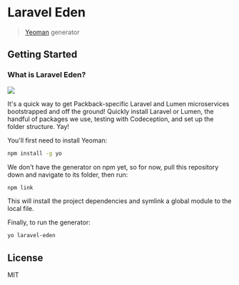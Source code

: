 # Laravel Eden

> [Yeoman](http://yeoman.io) generator


## Getting Started

### What is Laravel Eden?

![](http://imgur.com/KdrynU3)

It's a quick way to get Packback-specific Laravel and Lumen microservices bootstrapped and off the ground!
Quickly install Laravel or Lumen, the handful of packages we use, testing with Codeception, and 
set up the folder structure. Yay!

You'll first need to install Yeoman:

```bash
npm install -g yo
```

We don't have the generator on npm yet, so for now, pull this repository down and navigate to its folder,
then run:

```bash
npm link
```

This will install the project dependencies and symlink a global module to the local file.

Finally, to run the generator:

```bash
yo laravel-eden
```

## License

MIT

